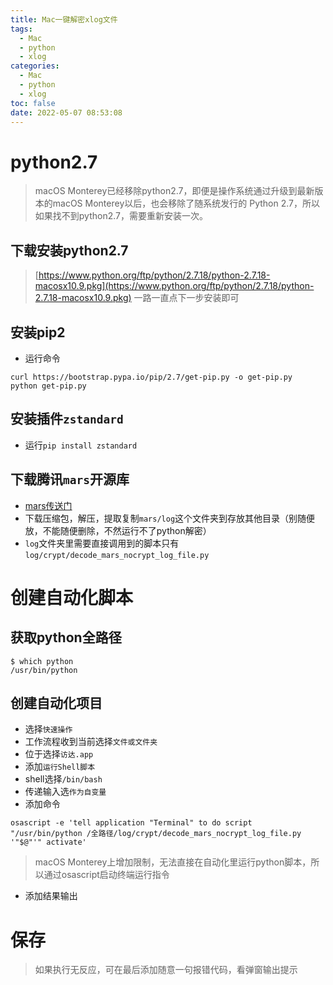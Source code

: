 ```yaml
---
title: Mac一键解密xlog文件
tags:
  - Mac
  - python
  - xlog
categories:
  - Mac
  - python
  - xlog
toc: false
date: 2022-05-07 08:53:08
---
```



# python2.7
> macOS Monterey已经移除python2.7，即便是操作系统通过升级到最新版本的macOS Monterey以后，也会移除了随系统发行的 Python 2.7，所以如果找不到python2.7，需要重新安装一次。

## 下载安装python2.7
>[https://www.python.org/ftp/python/2.7.18/python-2.7.18-macosx10.9.pkg](https://www.python.org/ftp/python/2.7.18/python-2.7.18-macosx10.9.pkg) 一路一直点下一步安装即可

<!-- more -->
## 安装pip2
- 运行命令
```
curl https://bootstrap.pypa.io/pip/2.7/get-pip.py -o get-pip.py
python get-pip.py
```

## 安装插件`zstandard`
- 运行`pip install zstandard`

## 下载腾讯`mars`开源库
- [mars传送门](https://github.com/Tencent/mars)
- 下载压缩包，解压，提取复制`mars/log`这个文件夹到存放其他目录（别随便放，不能随便删除，不然运行不了python解密）
- `log`文件夹里需要直接调用到的脚本只有`log/crypt/decode_mars_nocrypt_log_file.py`

# 创建自动化脚本

## 获取python全路径
```
$ which python
/usr/bin/python
```

## 创建自动化项目
- 选择`快速操作`
 - 工作流程收到当前选择`文件或文件夹`
 - 位于选择`访达.app`
- 添加`运行Shell脚本`
 - shell选择`/bin/bash`
 - 传递输入选`作为自变量`
 - 添加命令

```
osascript -e 'tell application "Terminal" to do script "/usr/bin/python /全路径/log/crypt/decode_mars_nocrypt_log_file.py '"$@"'" activate'
```
> macOS Monterey上增加限制，无法直接在自动化里运行python脚本，所以通过osascript启动终端运行指令
 - 添加结果输出

# 保存
> 如果执行无反应，可在最后添加随意一句报错代码，看弹窗输出提示
